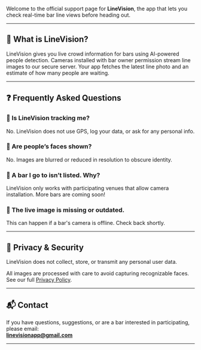 Welcome to the official support page for **LineVision**, the app that lets you check real-time bar line views before heading out.

---

## 📱 What is LineVision?

LineVision gives you live crowd information for bars using AI-powered people detection. Cameras installed with bar owner permission stream line images to our secure server. Your app fetches the latest line photo and an estimate of how many people are waiting.

---

## ❓ Frequently Asked Questions

### 🔹 Is LineVision tracking me?
No. LineVision does not use GPS, log your data, or ask for any personal info.

### 🔹 Are people’s faces shown?
No. Images are blurred or reduced in resolution to obscure identity.

### 🔹 A bar I go to isn’t listed. Why?
LineVision only works with participating venues that allow camera installation. More bars are coming soon!

### 🔹 The live image is missing or outdated.
This can happen if a bar's camera is offline. Check back shortly.

---

## 🔐 Privacy & Security

LineVision does not collect, store, or transmit any personal user data.

All images are processed with care to avoid capturing recognizable faces. See our full [Privacy Policy](https://albearth.github.io/linevision-support/privacy.html).

---

## 📬 Contact

If you have questions, suggestions, or are a bar interested in participating, please email:  
**linevisionapp@gmail.com**

---
